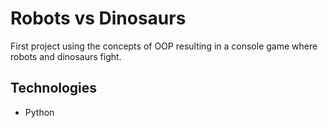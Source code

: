 # Robots vs Dinosaurs
First project using the concepts of OOP resulting in a console game where robots and dinosaurs fight.

## Technologies
* Python

